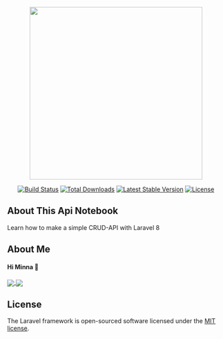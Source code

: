 <p align="center"><a href="https://laravel.com" target="_blank"><img src="https://raw.githubusercontent.com/laravel/art/master/logo-lockup/5%20SVG/2%20CMYK/1%20Full%20Color/laravel-logolockup-cmyk-red.svg" width="400"></a></p>

<p align="center">
<a href="https://travis-ci.org/laravel/framework"><img src="https://travis-ci.org/laravel/framework.svg" alt="Build Status"></a>
<a href="https://packagist.org/packages/laravel/framework"><img src="https://img.shields.io/packagist/dt/laravel/framework" alt="Total Downloads"></a>
<a href="https://packagist.org/packages/laravel/framework"><img src="https://img.shields.io/packagist/v/laravel/framework" alt="Latest Stable Version"></a>
<a href="https://packagist.org/packages/laravel/framework"><img src="https://img.shields.io/packagist/l/laravel/framework" alt="License"></a>
</p>

## About This Api Notebook

Learn how to make a simple CRUD-API with Laravel 8

## About Me

#### Hi Minna 👋

<a href="https://github.com/Alfa719">
  <img align="center" src="https://github-readme-stats.vercel.app/api?username=Alfa719&theme=algolia&show_icons=true&count_private=true" />
</a>
<a href="https://github.com/Alfa719">
  <img align="center" src="https://github-readme-stats.vercel.app/api/top-langs/?username=Alfa719&theme=algolia&show_icons=true&layout=compact&langs_count=8" />
</a>

## License

The Laravel framework is open-sourced software licensed under the [MIT license](https://opensource.org/licenses/MIT).
